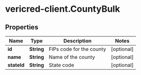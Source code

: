 # vericred-client.CountyBulk

## Properties
Name | Type | Description | Notes
------------ | ------------- | ------------- | -------------
**id** | **String** | FIPs code for the county | [optional] 
**name** | **String** | Name of the county | [optional] 
**stateId** | **String** | State code | [optional] 


